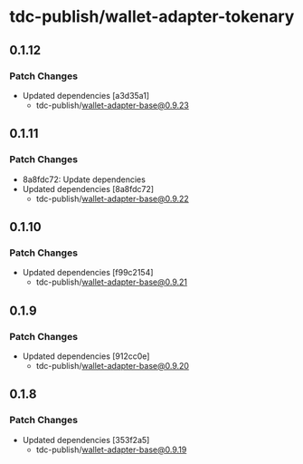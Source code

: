 # tdc-publish/wallet-adapter-tokenary

## 0.1.12

### Patch Changes

-   Updated dependencies [a3d35a1]
    -   tdc-publish/wallet-adapter-base@0.9.23

## 0.1.11

### Patch Changes

-   8a8fdc72: Update dependencies
-   Updated dependencies [8a8fdc72]
    -   tdc-publish/wallet-adapter-base@0.9.22

## 0.1.10

### Patch Changes

-   Updated dependencies [f99c2154]
    -   tdc-publish/wallet-adapter-base@0.9.21

## 0.1.9

### Patch Changes

-   Updated dependencies [912cc0e]
    -   tdc-publish/wallet-adapter-base@0.9.20

## 0.1.8

### Patch Changes

-   Updated dependencies [353f2a5]
    -   tdc-publish/wallet-adapter-base@0.9.19
